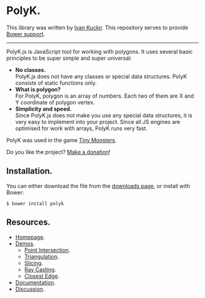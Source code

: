 # PolyK.

This library was written by [Ivan Kuckir](http://www.ivank.net). This repository serves to provide [Bower support](http://bower.io/search/?q=polyk).

---

PolyK.js is JavaScript tool for working with polygons. It uses several basic principles to be super simple and super universal:

* **No classes.**<br>PolyK.js does not have any classes or special data structures. PolyK consists of static functions only.
* **What is polygon?**<br>For PolyK, polygon is an array of numbers. Each two of them are X and Y coordinate of polygon vertex.
* **Simplicity and speed.**<br>Since PolyK.js does not make you use any special data structures, it is very easy to implement into your project. Since all JS engines are optimised for work with arrays, PolyK runs very fast.

PolyK was used in the game [Tiny Monsters](http://tinymonsters.ivank.net/).

Do you like the project? [Make a donation](https://www.paypal.com/au/cgi-bin/webscr?cmd=_flow&SESSION=lVWmm5XwRF3D6AwScgjgqh6znJQXHcjKbhJQlW5pIizCZK6Pc8EtJVNwR_a&dispatch=50a222a57771920b6a3d7b606239e4d529b525e0b7e69bf0224adecfb0124e9b61f737ba21b081984719ecfa9a8ffe80733a1a700ced90ae)!

## Installation.

You can either download the file from the [downloads page](http://polyk.ivank.net/?p=download), or install with Bower:

    $ bower install polyk

## Resources.

* [Homepage](http://polyk.ivank.net/).
* [Demos](http://polyk.ivank.net/?p=demos).
	* [Point Intersection](http://polyk.ivank.net/?p=demos&d=intersect).
	* [Triangulation](http://polyk.ivank.net/?p=demos&d=triangulate).
	* [Slicing](http://polyk.ivank.net/?p=demos&d=slice).
	* [Ray Casting](http://polyk.ivank.net/?p=demos&d=raycast).
	* [Closest Edge](http://polyk.ivank.net/?p=demos&d=closestedge).
* [Documentation](http://polyk.ivank.net/?p=documentation).
* [Discussion](http://polyk.ivank.net/?p=discussion).